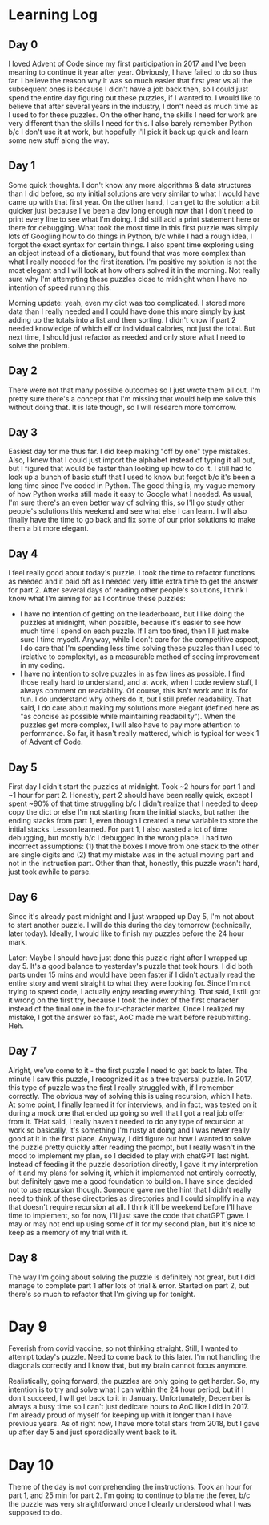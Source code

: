 # Learning Log

## Day 0

I loved Advent of Code since my first participation in 2017 and I've been meaning to continue it year after year. Obviously, I have failed to do so thus far. I believe the reason why it was so much easier that first year vs all the subsequent ones is because I didn't have a job back then, so I could just spend the entire day figuring out these puzzles, if I wanted to. I would like to believe that after several years in the industry, I don't need as much time as I used to for these puzzles. On the other hand, the skills I need for work are very different than the skills I need for this. I also barely remember Python b/c I don't use it at work, but hopefully I'll pick it back up quick and learn some new stuff along the way.

## Day 1

Some quick thoughts. I don't know any more algorithms & data structures than I did before, so my initial solutions are very similar to what I would have came up with that first year. On the other hand, I can get to the solution a bit quicker just because I've been a dev long enough now that I don't need to print every line to see what I'm doing. I did still add a print statement here or there for debugging. What took the most time in this first puzzle was simply lots of Googling how to do things in Python, b/c while I had a rough idea, I forgot the exact syntax for certain things. I also spent time exploring using an object instead of a dictionary, but found that was more complex than what I really needed for the first iteration. I'm positive my solution is not the most elegant and I will look at how others solved it in the morning. Not really sure why I'm attempting these puzzles close to midnight when I have no intention of speed running this.

Morning update: yeah, even my dict was too complicated. I stored more data than I really needed and I could have done this more simply by just adding up the totals into a list and then sorting. I didn't know if part 2 needed knowledge of which elf or individual calories, not just the total. But next time, I should just refactor as needed and only store what I need to solve the problem.

## Day 2

There were not that many possible outcomes so I just wrote them all out. I'm pretty sure there's a concept that I'm missing that would help me solve this without doing that. It is late though, so I will research more tomorrow.

## Day 3

Easiest day for me thus far. I did keep making "off by one" type mistakes. Also, I knew that I could just import the alphabet instead of typing it all out, but I figured that would be faster than looking up how to do it. I still had to look up a bunch of basic stuff that I used to know but forgot b/c it's been a long time since I've coded in Python. The good thing is, my vague memory of how Python works still made it easy to Google what I needed. As usual, I'm sure there's an even better way of solving this, so I'll go study other people's solutions this weekend and see what else I can learn. I will also finally have the time to go back and fix some of our prior solutions to make them a bit more elegant.

## Day 4

I feel really good about today's puzzle. I took the time to refactor functions as needed and it paid off as I needed very little extra time to get the answer for part 2. After several days of reading other people's solutions, I think I know what I'm aiming for as I continue these puzzles:

* I have no intention of getting on the leaderboard, but I like doing the puzzles at midnight, when possible, because it's easier to see how much time I spend on each puzzle. If I am too tired, then I'll just make sure I time myself. Anyway, while I don't care for the competitive aspect, I do care that I'm spending less time solving these puzzles than I used to (relative to complexity), as a measurable method of seeing improvement in my coding.
* I have no intention to solve puzzles in as few lines as possible. I find those really hard to understand, and at work, when I code review stuff, I always comment on readability. Of course, this isn't work and it is for fun. I do understand why others do it, but I still prefer readability. That said, I do care about making my solutions more elegant (defined here as "as concise as possible while maintaining readability"). When the puzzles get more complex, I will also have to pay more attention to performance. So far, it hasn't really mattered, which is typical for week 1 of Advent of Code.

## Day 5

First day I didn't start the puzzles at midnight. Took ~2 hours for part 1 and ~1 hour for part 2. Honestly, part 2 should have been really quick, except I spent ~90% of that time struggling b/c I didn't realize that I needed to deep copy the dict or else I'm not starting from the initial stacks, but rather the ending stacks from part 1, even though I created a new variable to store the initial stacks. Lesson learned. For part 1, I also wasted a lot of time debugging, but mostly b/c I debugged in the wrong place. I had two incorrect assumptions: (1) that the boxes I move from one stack to the other are single digits and (2) that my mistake was in the actual moving part and not in the instruction part. Other than that, honestly, this puzzle wasn't hard, just took awhile to parse.

## Day 6

Since it's already past midnight and I just wrapped up Day 5, I'm not about to start another puzzle. I will do this during the day tomorrow (technically, later today). Ideally, I would like to finish my puzzles before the 24 hour mark.

Later: Maybe I should have just done this puzzle right after I wrapped up day 5. It's a good balance to yesterday's puzzle that took hours. I did both parts under 15 mins and would have been faster if I didn't actually read the entire story and went straight to what they were looking for. Since I'm not trying to speed code, I actually enjoy reading everything. That said, I still got it wrong on the first try, because I took the index of the first character instead of the final one in the four-character marker. Once I realized my mistake, I got the answer so fast, AoC made me wait before resubmitting. Heh.

## Day 7

Alright, we've come to it - the first puzzle I need to get back to later. The minute I saw this puzzle, I recognized it as a tree traversal puzzle. In 2017, this type of puzzle was the first I really struggled with, if I remember correctly. The obvious way of solving this is using recursion, which I hate. At some point, I finally learned it for interviews, and in fact, was tested on it during a mock one that ended up going so well that I got a real job offer from it. THat said, I really haven't needed to do any type of recursion at work so basically, it's something I'm rusty at doing and I was never really good at it in the first place. Anyway, I did figure out how I wanted to solve the puzzle pretty quickly after reading the prompt, but I really wasn't in the mood to implement my plan, so I decided to play with chatGPT last night. Instead of feeding it the puzzle description directly, I gave it my interpretion of it and my plans for solving it, which it implemented not entirely correctly, but definitely gave me a good foundation to build on. I have since decided not to use recursion though. Someone gave me the hint that I didn't really need to think of these directories as directories and I could simplify in a way that doesn't require recursion at all. I think it'll be weekend before I'll have time to implement, so for now, I'll just save the code that chatGPT gave. I may or may not end up using some of it for my second plan, but it's nice to keep as a memory of my trial with it.

## Day 8

The way I'm going about solving the puzzle is definitely not great, but I did manage to complete part 1 after lots of trial & error. Started on part 2, but there's so much to refactor that I'm giving up for tonight.

# Day 9

Feverish from covid vaccine, so not thinking straight. Still, I wanted to attempt today's puzzle. Need to come back to this later. I'm not handling the diagonals correctly and I know that, but my brain cannot focus anymore.

Realistically, going forward, the puzzles are only going to get harder. So, my intention is to try and solve what I can within the 24 hour period, but if I don't succeed, I will get back to it in January. Unfortunately, December is always a busy time so I can't just dedicate hours to AoC like I did in 2017. I'm already proud of myself for keeping up with it longer than I have previous years. As of right now, I have more total stars from 2018, but I gave up after day 5 and just sporadically went back to it. 

# Day 10

Theme of the day is not comprehending the instructions. Took an hour for part 1, and 25 min for part 2. I'm going to continue to blame the fever, b/c the puzzle was very straightforward once I clearly understood what I was supposed to do.
